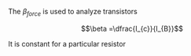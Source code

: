 The $\beta_{force}$ is used to analyze transistors 

$$\beta =\dfrac{I_{c}}{I_{B}}$$

It is constant for a particular resistor
